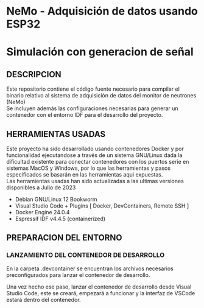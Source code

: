 # NeMo - Adquisición de datos usando ESP32 

# Simulación con generacion de señal

## DESCRIPCION
Este repositorio contiene el código fuente necesario para compilar el binario relativo al sistema de adquisición de datos del monitor de neutrones (NeMo)  
Se incluyen además las configuraciones necesarias para generar un contenedor con el entorno IDF para el desarrollo del proyecto.


## HERRAMIENTAS USADAS
Este proyecto ha sido desarrollado usando contenedores Docker y por funcionalidad ejecutandose a través de un sistema GNU/Linux dada la dificultad existente para conectar contenedores con los puertos serie en sistemas MacOS y Windows, por lo que las herramientas y pasos especificados se basarán en las herramientas aqui expuestas.  
Las herramientas usadas han sido actualizadas a las ultimas versiones disponibles a Julio de 2023

- Debian GNU/Linux 12 Bookworm
- Visual Studio Code + Plugins [ Docker, DevContainers, Remote SSH ]
- Docker Engine 24.0.4
- Espressif IDF v4.4.5 (containerized)

## PREPARACION DEL ENTORNO
### LANZAMIENTO DEL CONTENEDOR DE DESARROLLO
En la carpeta .devcontainer se encuentran los archivos necesarios preconfigurados para lanzar el contenedor de desarrollo.  

Una vez hecho ese paso, lanzar el contenedor de desarrollo desde Visual Studio Code, este se creará, empezará a funcionar y la interfaz de VSCode estará dentro del contenedor.
